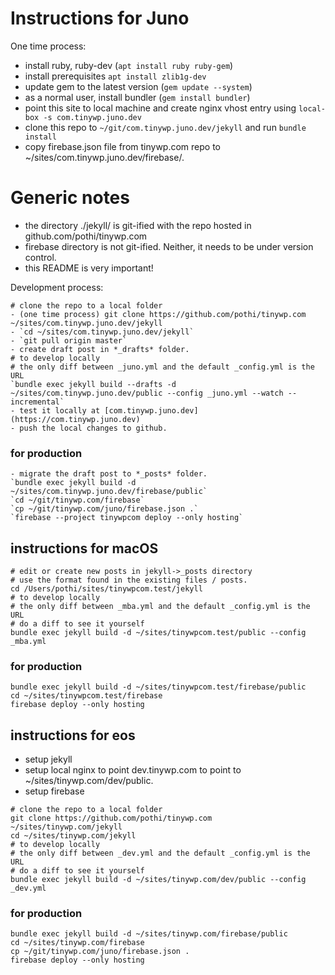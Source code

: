 # Instructions for Juno

One time process:
- install ruby, ruby-dev (`apt install ruby ruby-gem`)
- install prerequisites `apt install zlib1g-dev`
- update gem to the latest version (`gem update --system`)
- as a normal user, install bundler (`gem install bundler`)
- point this site to local machine and create nginx vhost entry using `local-box -s com.tinywp.juno.dev`
- clone this repo to `~/git/com.tinywp.juno.dev/jekyll` and run `bundle install`
- copy firebase.json file from tinywp.com repo to ~/sites/com.tinywp.juno.dev/firebase/.

# Generic notes

* the directory ./jekyll/ is git-ified with the repo hosted in github.com/pothi/tinywp.com
* firebase directory is not git-ified. Neither, it needs to be under version control.
* this README is very important!

Development process:
```
# clone the repo to a local folder
- (one time process) git clone https://github.com/pothi/tinywp.com ~/sites/com.tinywp.juno.dev/jekyll
- `cd ~/sites/com.tinywp.juno.dev/jekyll`
- `git pull origin master`
- create draft post in *_drafts* folder.
# to develop locally
# the only diff between _juno.yml and the default _config.yml is the URL
`bundle exec jekyll build --drafts -d ~/sites/com.tinywp.juno.dev/public --config _juno.yml --watch --incremental`
- test it locally at [com.tinywp.juno.dev](https://com.tinywp.juno.dev)
- push the local changes to github.
```

### for production
```
- migrate the draft post to *_posts* folder.
`bundle exec jekyll build -d ~/sites/com.tinywp.juno.dev/firebase/public`
`cd ~/git/tinywp.com/firebase`
`cp ~/git/tinywp.com/juno/firebase.json .`
`firebase --project tinywpcom deploy --only hosting`
```

## instructions for macOS
```
# edit or create new posts in jekyll->_posts directory
# use the format found in the existing files / posts.
cd /Users/pothi/sites/tinywpcom.test/jekyll
# to develop locally
# the only diff between _mba.yml and the default _config.yml is the URL
# do a diff to see it yourself
bundle exec jekyll build -d ~/sites/tinywpcom.test/public --config _mba.yml
```

### for production
```
bundle exec jekyll build -d ~/sites/tinywpcom.test/firebase/public
cd ~/sites/tinywpcom.test/firebase
firebase deploy --only hosting
```

## instructions for eos
* setup jekyll
* setup local nginx to point dev.tinywp.com to point to ~/sites/tinywp.com/dev/public.
* setup firebase

```
# clone the repo to a local folder
git clone https://github.com/pothi/tinywp.com ~/sites/tinywp.com/jekyll
cd ~/sites/tinywp.com/jekyll
# to develop locally
# the only diff between _dev.yml and the default _config.yml is the URL
# do a diff to see it yourself
bundle exec jekyll build -d ~/sites/tinywp.com/dev/public --config _dev.yml
```

### for production
```
bundle exec jekyll build -d ~/sites/tinywp.com/firebase/public
cd ~/sites/tinywp.com/firebase
cp ~/git/tinywp.com/juno/firebase.json .
firebase deploy --only hosting
```

